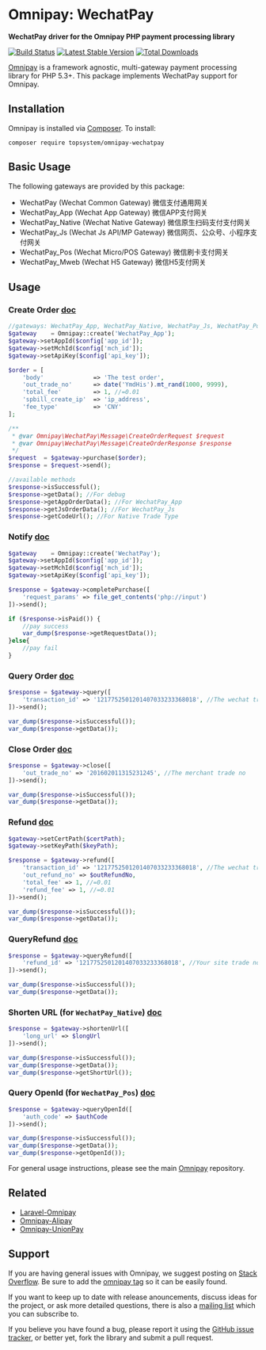 # Omnipay: WechatPay

**WechatPay driver for the Omnipay PHP payment processing library**

[![Build Status](https://travis-ci.org/topsystem/omnipay-wechatpay.png?branch=master)](https://travis-ci.org/topsystem/omnipay-wechatpay)
[![Latest Stable Version](https://poser.pugx.org/topsystem/omnipay-wechatpay/version.png)](https://packagist.org/packages/topsystem/omnipay-wechatpay)
[![Total Downloads](https://poser.pugx.org/topsystem/omnipay-wechatpay/d/total.png)](https://packagist.org/packages/topsystem/omnipay-wechatpay)

[Omnipay](https://github.com/omnipay/omnipay) is a framework agnostic, multi-gateway payment
processing library for PHP 5.3+. This package implements WechatPay support for Omnipay.

## Installation

Omnipay is installed via [Composer](http://getcomposer.org/). To install:

    composer require topsystem/omnipay-wechatpay

## Basic Usage

The following gateways are provided by this package:


* WechatPay (Wechat Common Gateway) 微信支付通用网关
* WechatPay_App (Wechat App Gateway) 微信APP支付网关
* WechatPay_Native (Wechat Native Gateway) 微信原生扫码支付支付网关
* WechatPay_Js (Wechat Js API/MP Gateway) 微信网页、公众号、小程序支付网关
* WechatPay_Pos (Wechat Micro/POS Gateway) 微信刷卡支付网关
* WechatPay_Mweb (Wechat H5 Gateway) 微信H5支付网关

## Usage

### Create Order [doc](https://pay.weixin.qq.com/wiki/doc/api/app/app.php?chapter=9_1)

```php
//gateways: WechatPay_App, WechatPay_Native, WechatPay_Js, WechatPay_Pos, WechatPay_Mweb
$gateway    = Omnipay::create('WechatPay_App');
$gateway->setAppId($config['app_id']);
$gateway->setMchId($config['mch_id']);
$gateway->setApiKey($config['api_key']);

$order = [
    'body'              => 'The test order',
    'out_trade_no'      => date('YmdHis').mt_rand(1000, 9999),
    'total_fee'         => 1, //=0.01
    'spbill_create_ip'  => 'ip_address',
    'fee_type'          => 'CNY'
];

/**
 * @var Omnipay\WechatPay\Message\CreateOrderRequest $request
 * @var Omnipay\WechatPay\Message\CreateOrderResponse $response
 */
$request  = $gateway->purchase($order);
$response = $request->send();

//available methods
$response->isSuccessful();
$response->getData(); //For debug
$response->getAppOrderData(); //For WechatPay_App
$response->getJsOrderData(); //For WechatPay_Js
$response->getCodeUrl(); //For Native Trade Type
```

### Notify [doc](https://pay.weixin.qq.com/wiki/doc/api/app/app.php?chapter=9_7&index=3)
```php
$gateway    = Omnipay::create('WechatPay');
$gateway->setAppId($config['app_id']);
$gateway->setMchId($config['mch_id']);
$gateway->setApiKey($config['api_key']);

$response = $gateway->completePurchase([
    'request_params' => file_get_contents('php://input')
])->send();

if ($response->isPaid()) {
    //pay success
    var_dump($response->getRequestData());
}else{
    //pay fail
}
```

### Query Order [doc](https://pay.weixin.qq.com/wiki/doc/api/app/app.php?chapter=9_1)
```php
$response = $gateway->query([
    'transaction_id' => '1217752501201407033233368018', //The wechat trade no
])->send();

var_dump($response->isSuccessful());
var_dump($response->getData());
```


### Close Order [doc](https://pay.weixin.qq.com/wiki/doc/api/app/app.php?chapter=9_3&index=5)
```php
$response = $gateway->close([
    'out_trade_no' => '201602011315231245', //The merchant trade no
])->send();

var_dump($response->isSuccessful());
var_dump($response->getData());
```

### Refund [doc](https://pay.weixin.qq.com/wiki/doc/api/app/app.php?chapter=9_4&index=6)
```php
$gateway->setCertPath($certPath);
$gateway->setKeyPath($keyPath);

$response = $gateway->refund([
    'transaction_id' => '1217752501201407033233368018', //The wechat trade no
    'out_refund_no' => $outRefundNo,
    'total_fee' => 1, //=0.01
    'refund_fee' => 1, //=0.01
])->send();

var_dump($response->isSuccessful());
var_dump($response->getData());
```

### QueryRefund [doc](https://pay.weixin.qq.com/wiki/doc/api/app/app.php?chapter=9_5&index=7)
```php
$response = $gateway->queryRefund([
    'refund_id' => '1217752501201407033233368018', //Your site trade no, not union tn.
])->send();

var_dump($response->isSuccessful());
var_dump($response->getData());
```

### Shorten URL (for `WechatPay_Native`) [doc](https://pay.weixin.qq.com/wiki/doc/api/micropay.php?chapter=9_9&index=8)
```php
$response = $gateway->shortenUrl([
    'long_url' => $longUrl
])->send();

var_dump($response->isSuccessful());
var_dump($response->getData());
var_dump($response->getShortUrl());
```

### Query OpenId (for `WechatPay_Pos`) [doc](https://pay.weixin.qq.com/wiki/doc/api/micropay.php?chapter=9_13&index=9)
```php
$response = $gateway->queryOpenId([
    'auth_code' => $authCode
])->send();

var_dump($response->isSuccessful());
var_dump($response->getData());
var_dump($response->getOpenId());
```

For general usage instructions, please see the main [Omnipay](https://github.com/omnipay/omnipay)
repository.

## Related

- [Laravel-Omnipay](https://github.com/ignited/laravel-omnipay)
- [Omnipay-Alipay](https://github.com/topsystem/omnipay-alipay)
- [Omnipay-UnionPay](https://github.com/topsystem/omnipay-unionpay)

## Support

If you are having general issues with Omnipay, we suggest posting on
[Stack Overflow](http://stackoverflow.com/). Be sure to add the
[omnipay tag](http://stackoverflow.com/questions/tagged/omnipay) so it can be easily found.

If you want to keep up to date with release anouncements, discuss ideas for the project,
or ask more detailed questions, there is also a [mailing list](https://groups.google.com/forum/#!forum/omnipay) which
you can subscribe to.

If you believe you have found a bug, please report it using the [GitHub issue tracker](https://github.com/topsystem/omnipay-wechatpay/issues),
or better yet, fork the library and submit a pull request.
